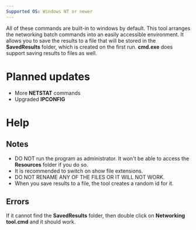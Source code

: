 ```yaml
---
Supported OS: Windows NT or newer
---
```


All of these commands are built-in to windows
by default. This tool arranges the networking
batch commands into an easily accessible environment.
It allows you to save the results to a file that will be 
stored in the **SavedResults** folder, which is created on the first run.
**cmd.exe** does support saving results to files as well.         

# Planned updates
- More **NETSTAT** commands
- Upgraded **IPCONFIG**

# Help
## Notes
- DO NOT run the program as administrator. It won't be able to access the **Resources** folder if you do so.
- It is recommended to switch on show file extensions.
- DO NOT RENAME ANY OF THE FILES OR IT WILL NOT WORK.
- When you save results to a file, the tool creates a random id for it.
  
## Errors

If it cannot find the **SavedResults** folder,
then double click on **Networking tool.cmd** and it should work.
